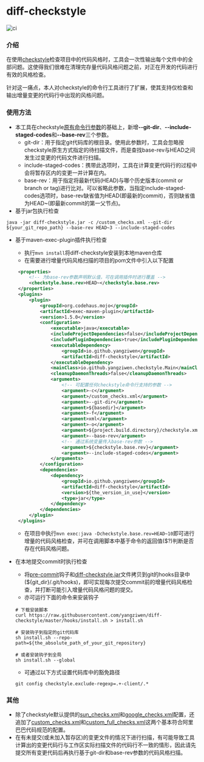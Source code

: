 # diff-checkstyle
![ci](https://www.travis-ci.org/yangziwen/diff-checkstyle.svg?branch=master)
### 介绍
在使用[checkstyle](http://checkstyle.sourceforge.net/)检查项目中的代码风格时，工具会一次性输出每个文件中的全部问题。这使得我们很难在清理完存量代码风格问题之前，对正在开发的代码进行有效的风格检查。

针对这一痛点，本人对checkstyle的命令行工具进行了扩展，使其支持仅检查和输出增量变更的代码行中出现的风格问题。

### 使用方法
* 本工具在checkstyle[原有命令行参数](http://checkstyle.sourceforge.net/cmdline.html)的基础上，新增<b>--git-dir</b>、<b>--include-staged-codes</b>和<b>--base-rev</b>三个参数。
    * git-dir：用于指定git代码库的根目录。使用此参数时，工具会忽略按checkstyle原生方式指定的待扫描文件，而是查找base-rev与HEAD之间发生过变更的代码文件进行扫描。
    * include-staged-codes：携带此选项时，工具在计算变更代码行的过程中会将暂存区内的变更一并计算在内。
    * base-rev：用于指定将最新代码(HEAD)与哪个历史版本(commit or branch or tag)进行比对。可以省略此参数，当指定include-staged-codes选项时，base-rev缺省值为HEAD(即最新的commit)，否则缺省值为HEAD~(即最新commit的第一父节点)。
* 基于jar包执行检查
```
java -jar diff-checkstyle.jar -c /custom_checks.xml --git-dir ${your_git_repo_path} --base-rev HEAD~3 --include-staged-codes
```
* 基于maven-exec-plugin插件执行检查
   * 执行`mvn install`将diff-checkstyle安装到本地maven仓库
   * 在需要进行增量代码风格扫描的项目的pom文件中引入以下配置
   ```xml
    <properties>
        <!-- 为base-rev参数声明默认值，可在调用插件时进行覆盖 -->
        <checkstyle.base.rev>HEAD~</checkstyle.base.rev>
    </properties>
    <plugins>
        <plugin>
            <groupId>org.codehaus.mojo</groupId>
            <artifactId>exec-maven-plugin</artifactId>
            <version>1.5.0</version>
            <configuration>
                <executable>java</executable>
                <includeProjectDependencies>false</includeProjectDependencies>
                <includePluginDependencies>true</includePluginDependencies>
                <executableDependency>
                    <groupId>io.github.yangziwen</groupId>
                    <artifactId>diff-checkstyle</artifactId>
                </executableDependency>
                <mainClass>io.github.yangziwen.checkstyle.Main</mainClass>
                <cleanupDaemonThreads>false</cleanupDaemonThreads>
                <arguments>
                    <!-- 可配置任何checkstyle命令行支持的参数 -->
                    <argument>-c</argument>
                    <argument>/custom_checks.xml</argument>
                    <argument>--git-dir</argument>
                    <argument>${basedir}</argument>
                    <argument>-f</argument>
                    <argument>xml</argument>
                    <argument>-o</argument>
                    <argument>${project.build.directory}/checkstyle.xml</argument>
                    <argument>--base-rev</argument>
                    <!-- 通过系统变量传入base-rev参数 -->
                    <argument>${checkstyle.base.rev}</argument>
                    <argument>--include-staged-codes</argument>
                </arguments>
            </configuration>
            <dependencies>
                <dependency>
                    <groupId>io.github.yangziwen</groupId>
                    <artifactId>diff-checkstyle</artifactId>
                    <version>${the_version_in_use}</version>
                    <type>jar</type>
                </dependency>
            </dependencies>
        </plugin>
    </plugins>
   ```
   * 在项目中执行`mvn exec:java -Dcheckstyle.base.rev=HEAD~10`即可进行增量的代码风格检查，并可在调用脚本中基于命令的返回值($?)判断是否存在代码风格问题。

* 在本地提交commit时执行检查
   * 将[pre-commit](https://github.com/yangziwen/diff-checkstyle/blob/master/hooks/pre-commit)钩子和[diff-checkstyle.jar](https://github.com/yangziwen/diff-checkstyle/releases/download/0.0.2/diff-checkstyle.jar)文件拷贝到git的hooks目录中(${git_dir}/.git/hooks)，即可实现每次提交commit前的增量代码风格检查，并打断可能引入增量代码风格问题的提交。
   * 亦可运行下面的命令来安装钩子
    ```Shell
    # 下载安装脚本
    curl https://raw.githubusercontent.com/yangziwen/diff-checkstyle/master/hooks/install.sh > install.sh

    # 安装钩子到指定的git代码库
    sh install.sh --repo-path=${the_absolute_path_of_your_git_repository}

    # 或者安装钩子到全局
    sh install.sh --global
    ```
    * 可通过以下方式设置代码库中的豁免路径
    ```
    git config checkstyle.exclude-regexp=.+-client/.*
    ```

### 其他
* 除了checkstyle默认提供的[sun_checks.xml](https://github.com/checkstyle/checkstyle/blob/master/src/main/resources/sun_checks.xml)和[google_checks.xml](https://github.com/checkstyle/checkstyle/blob/master/src/main/resources/google_checks.xml)配置，还追加了[custom_checks.xml](https://github.com/yangziwen/diff-checkstyle/blob/master/src/main/resources/custom_checks.xml)和[custom_full_checks.xml](https://github.com/yangziwen/diff-checkstyle/blob/master/src/main/resources/custom_full_checks.xml)这两个基本符合阿里巴巴代码规范的配置。
* 在有未提交(或未加入暂存区)的变更文件的情况下进行扫描，有可能导致工具计算出的变更代码行与工作区实际扫描文件的代码行不一致的情形，因此请先提交所有变更代码后再执行基于git-dir和base-rev参数的代码风格扫描。
